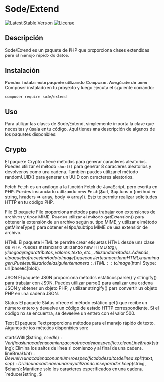 # Sode/Extend

[![Latest Stable Version](https://poser.pugx.org/sode/extend/v)](//packagist.org/packages/sode/extend)
[![License](https://poser.pugx.org/sode/extend/license)](//packagist.org/packages/sode/extend)

## Descripción

Sode/Extend es un paquete de PHP que proporciona clases extendidas para el manejo rápido de datos.

## Instalación

Puedes instalar este paquete utilizando Composer. Asegúrate de tener Composer instalado en tu proyecto y luego ejecuta el siguiente comando:

```bash
composer require sode/extend
```

## Uso
Para utilizar las clases de Sode/Extend, simplemente importa la clase que necesitas y úsala en tu código. Aquí tienes una descripción de algunos de los paquetes disponibles:

## Crypto
El paquete Crypto ofrece métodos para generar caracteres aleatorios. Puedes utilizar el método ```short()``` para generar 8 caracteres aleatorios y devolverlos como una cadena. También puedes utilizar el método randomUUID() para generar un UUID con caracteres aleatorios.

Fetch
Fetch es un análogo a la función Fetch de JavaScript, pero escrita en PHP. Puedes instanciarlo utilizando new Fetch($url, $options = [method => string, headers => array, body => array]). Esto te permite realizar solicitudes HTTP en tu código PHP.

File
El paquete File proporciona métodos para trabajar con extensiones de archivos y tipos MIME. Puedes utilizar el método getExtension() para obtener la extensión de un archivo según su tipo MIME, y utilizar el método getMimeType() para obtener el tipo/subtipo MIME de una extensión de archivo.

HTML
El paquete HTML te permite crear etiquetas HTML desde una clase de PHP. Puedes instanciarlo utilizando new HTML($tag), y luego agregar atributos, valores, texto, etc., utilizando métodos. Además, el paquete ofrece el método toImage() que convierte una cadena HTML en una imagen. Puedes utilizarlo de la siguiente manera: HTML::toImage($html, $type: url|base64|blob).

JSON
El paquete JSON proporciona métodos estáticos parse() y stringify() para trabajar con JSON. Puedes utilizar parse() para analizar una cadena JSON y obtener un objeto PHP, y utilizar stringify() para convertir un objeto PHP en una cadena JSON.

Status
El paquete Status ofrece el método estático get() que recibe un número entero y devuelve un código de estado HTTP correspondiente. Si el código no se encuentra, se devuelve un entero con el valor 500.

Text
El paquete Text proporciona métodos para el manejo rápido de texto. Algunos de los métodos disponibles son:

startsWith($string, $needle): Verifica si una cadena comienza con otra cadena específica.
cleanLineBreak($string): Elimina los saltos de línea al comienzo y al final de una cadena.
lineBreak($int): Devuelve una cadena con un número especificado de saltos de línea.
split($text, $sep): Divide una cadena en un array utilizando un separador.
keep($string, $chars): Mantiene solo los caracteres especificados en una cadena.
`reduce($string, $